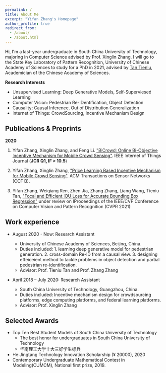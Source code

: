 ```yaml
---
permalink: /
title: About Me
excerpt: "Yifan Zhang's Homepage"
author_profile: true
redirect_from: 
  - /about/
  - /about.html
---
```


Hi, I'm a last-year undergraduate in South China University of Technology, majoring in Computer Science advised by Prof. Xinglin Zhang. I will go to the State Key Laboratory of Pattern Recognition, University of Chinese Academy of Sciences to study for a PhD in 2021, advised by [Tan Tieniu](http://people.ucas.ac.cn/~tantieniu), Academician of the Chinese Academy of Sciences.

**Research Interests**
* Unsupervised Learning: Deep Generative Models, Self-Superviesed Learning
* Computer Vision: Pedestrian Re-IDentification, Object Detection
* Causality: Causal Inference, Out of Distribution Generalization
* Internet of Things: CrowdSourcing, Incentive Mechanism Design

## Publications & Preprints
**2020**

1. Yifan Zhang, Xinglin Zhang, and Feng Li. ["BiCrowd: Online Bi-Objective Incentive Mechanism for Mobile Crowd Sensing"](../files/BiCrowd-IOT-J.pdf). IEEE Internet of Things Journal (**JCR Q1, IF > 10.5**)

2. Yifan Zhang, Xinglin Zhang, ["Price Learning Based Incentive Mechanism for Mobile Crowd Sensing"](../files/bundleSense.pdf). ACM Transactions on Sensor Networks (CCF B).

3. Yifan Zhang, Weiqiang Ren, Zhen Jia, Zhang Zhang, Liang Wang, Tieniu Tan, ["Focal and Efficient IOU Loss for Accurate Bounding Box Regression"](/about.html) under review on IProceedings of the IEEE/CVF Conference on Computer Vision and Pattern Recognition (CVPR 2021)


## Work experience


* August 2020 - Now: Research Assistant
  * University of Chinese Academy of Sciences, Beijing, China.
  * Duties included: 1. learning deep generative model for pedestrian generation. 2. cross-domain Re-ID from a causal view. 3. designing effeiceient method to tackle problems in object detection and partial pedestrian re-identification.
  * Advisor: Prof. Tieniu Tan and Prof. Zhang Zhang

* April 2018 – July 2020: Research Assistant
  * South China University of Technology, Guangzhou, China.
  * Duties included: Incentive mechanism design for crowdsourcing platforms, edge computing
platforms, and federal learning platforms.
  * Advisor: Prof. Xinglin Zhang


  
## Selected Awards

* Top Ten Best Student Models of South China University of Technology
  * The best honor for undergraduates in South China University of Technology
  * 华南理工大学十大三好学生标兵
* He Jingtang Technology Innovation Scholarship (¥ 20000), 2020
* Contemporary Undergraduate Mathematical Contest in Modeling(CUMCM), National first prize, 2019.
